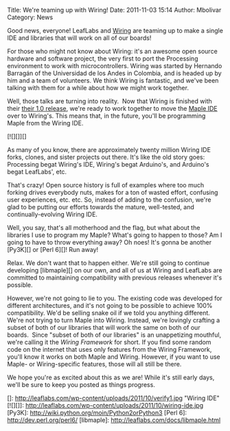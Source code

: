 Title: We're teaming up with Wiring!
Date: 2011-11-03 15:14
Author: Mbolivar
Category: News

Good news, everyone! LeafLabs and [Wiring][] are teaming up to make a
single IDE and libraries that will work on all of our boards!

For those who might not know about Wiring: it's an awesome open source
hardware and software project, the very first to port the Processing
environment to work with microcontrollers. Wiring was started by
Hernando Barragán of the Universidad de los Andes in Colombia, and is
headed up by him and a team of volunteers. We think Wiring is fantastic,
and we've been talking with them for a while about how we might work
together.

Well, those talks are turning into reality.  Now that Wiring is finished
with their [their 1.0 release][], we're ready to work together to move
the [Maple IDE][] over to Wiring's. This means that, in the future,
you'll be programming Maple from the Wiring IDE.

[![][]][]

As many of you know, there are approximately twenty million Wiring IDE
forks, clones, and sister projects out there. It's like the old story
goes: Processing begat Wiring's IDE, Wiring's begat Arduino's, and
Arduino's begat LeafLabs', etc.

That's crazy! Open source history is full of examples where too much
forking drives everybody nuts, makes for a ton of wasted effort,
confusing user experiences, etc. etc. So, instead of adding to the
confusion, we're glad to be putting our efforts towards the mature,
well-tested, and continually-evolving Wiring IDE.

Well, you say, that's all motherhood and the flag, but what about the
libraries I use to program my Maple? What's going to happen to those? Am
I going to have to throw everything away? Oh noes! It's gonna be another
[Py3K][] or [Perl 6][]! Run away!

Relax. We don't want that to happen either. We're still going to
continue developing [libmaple][] on our own, and all of us at Wiring and
LeafLabs are committed to maintaining compatibility with previous
releases whenever it's possible.

However, we're not going to lie to you. The existing code was developed
for different architectures, and it's not going to be possible to
achieve 100% compatibility. We'd be selling snake oil if we told you
anything different. We're not trying to turn Maple into Wiring. Instead,
we're lovingly crafting a subset of both of our libraries that will work
the same on both of our boards.  Since "subset of both of our libraries"
is an unappetizing mouthful, we're calling it the *Wiring Framework* for
short. If you find some random code on the internet that uses only
features from the Wiring Framework, you'll know it works on both Maple
and Wiring. However, if you want to use Maple- or Wiring-specific
features, those will all still be there.

We hope you're as excited about this as we are! While it's still early
days, we'll be sure to keep you posted as things progress.

  [Wiring]: http://wiring.org.co/
  [their 1.0 release]: http://wiring.org.co/download/
  [Maple IDE]: http://leaflabs.com/docs/ide.html
  []: http://leaflabs.com/wp-content/uploads/2011/10/verify1.jpg
    "Wiring IDE"
  [![][]]: http://leaflabs.com/wp-content/uploads/2011/10/wiring-ide.jpg
  [Py3K]: http://wiki.python.org/moin/Python2orPython3
  [Perl 6]: http://dev.perl.org/perl6/
  [libmaple]: http://leaflabs.com/docs/libmaple.html
